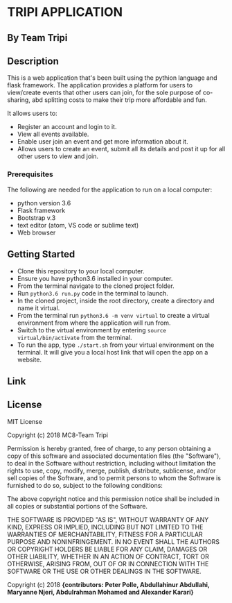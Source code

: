 # TRIPI APPLICATION

## By Team Tripi

## Description

This is a web application that's been built using the pythion language and flask framework. The application provides a platform for users to view/create events that other users can join, for the sole purpose of co-sharing, abd splitting costs to make their trip more affordable and fun.

It allows users to:
* Register an account and login to it.
* View all events available.
* Enable user join an event and get more information about it.
* Allows users to create an event, submit all its details and post it up for all other users to view and join. 

### Prerequisites

The following are needed for the application to run on a local computer:
* python version 3.6
* Flask framework 
* Bootstrap v.3
* text editor (atom, VS code or sublime text)
* Web browser

## Getting Started
* Clone this repository to your local computer.
* Ensure you have python3.6 installed in your computer.
* From the terminal navigate to the cloned project folder.
* Run ```python3.6 run.py``` code in the terminal to launch.
* In the cloned project, inside the root directory, create a directory and name it virtual.
* From the terminal run ```python3.6 -m venv virtual``` to create a virtual environment from where the application will run from.
* Switch to the virtual environment by entering  ```source virtual/bin/activate``` from the terminal.
* To run the app, type ```./start.sh``` from your virtual environment on the terminal. It will give you a local host link that will open the app on a website. 

## Link

## License 
MIT License

Copyright (c) 2018 MC8-Team Tripi

Permission is hereby granted, free of charge, to any person obtaining a copy of this software and associated documentation files (the "Software"), to deal in the Software without restriction, including without limitation the rights to use, copy, modify, merge, publish, distribute, sublicense, and/or sell copies of the Software, and to permit persons to whom the Software is furnished to do so, subject to the following conditions:

The above copyright notice and this permission notice shall be included in all copies or substantial portions of the Software.

THE SOFTWARE IS PROVIDED "AS IS", WITHOUT WARRANTY OF ANY KIND, EXPRESS OR IMPLIED, INCLUDING BUT NOT LIMITED TO THE WARRANTIES OF MERCHANTABILITY, FITNESS FOR A PARTICULAR PURPOSE AND NONINFRINGEMENT. IN NO EVENT SHALL THE AUTHORS OR COPYRIGHT HOLDERS BE LIABLE FOR ANY CLAIM, DAMAGES OR OTHER LIABILITY, WHETHER IN AN ACTION OF CONTRACT, TORT OR OTHERWISE, ARISING FROM, OUT OF OR IN CONNECTION WITH THE SOFTWARE OR THE USE OR OTHER DEALINGS IN THE SOFTWARE. 

Copyright (c) 2018 **{contributors: Peter Polle, Abdullahinur Abdullahi, Maryanne Njeri, Abdulrahman Mohamed and Alexander Karari}**